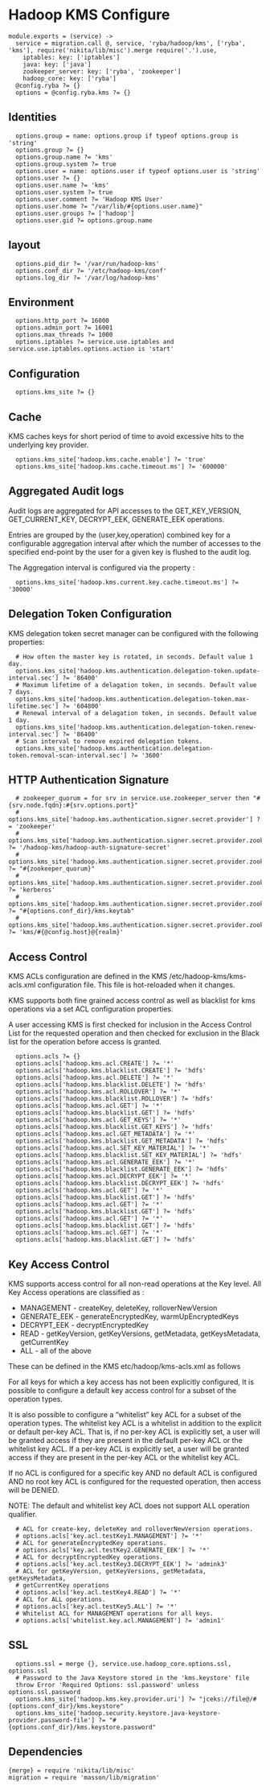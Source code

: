 
# Hadoop KMS Configure

    module.exports = (service) ->
      service = migration.call @, service, 'ryba/hadoop/kms', ['ryba', 'kms'], require('nikita/lib/misc').merge require('.').use,
        iptables: key: ['iptables']
        java: key: ['java']
        zookeeper_server: key: ['ryba', 'zookeeper']
        hadoop_core: key: ['ryba']
      @config.ryba ?= {}
      options = @config.ryba.kms ?= {}

## Identities

      options.group = name: options.group if typeof options.group is 'string'
      options.group ?= {}
      options.group.name ?= 'kms'
      options.group.system ?= true
      options.user = name: options.user if typeof options.user is 'string'
      options.user ?= {}
      options.user.name ?= 'kms'
      options.user.system ?= true
      options.user.comment ?= 'Hadoop KMS User'
      options.user.home ?= "/var/lib/#{options.user.name}"
      options.user.groups ?= ['hadoop']
      options.user.gid ?= options.group.name

## layout

      options.pid_dir ?= '/var/run/hadoop-kms'
      options.conf_dir ?= '/etc/hadoop-kms/conf'
      options.log_dir ?= '/var/log/hadoop-kms'

## Environment

      options.http_port ?= 16000
      options.admin_port ?= 16001
      options.max_threads ?= 1000
      options.iptables ?= service.use.iptables and service.use.iptables.options.action is 'start'

## Configuration

      options.kms_site ?= {}

## Cache

KMS caches keys for short period of time to avoid excessive hits to the
underlying key provider.

      options.kms_site['hadoop.kms.cache.enable'] ?= 'true'
      options.kms_site['hadoop.kms.cache.timeout.ms'] ?= '600000'

## Aggregated Audit logs

Audit logs are aggregated for API accesses to the GET_KEY_VERSION,
GET_CURRENT_KEY, DECRYPT_EEK, GENERATE_EEK operations.

Entries are grouped by the (user,key,operation) combined key for a configurable
aggregation interval after which the number of accesses to the specified
end-point by the user for a given key is flushed to the audit log.

The Aggregation interval is configured via the property :

      options.kms_site['hadoop.kms.current.key.cache.timeout.ms'] ?= '30000'

##  Delegation Token Configuration

KMS delegation token secret manager can be configured with the following properties:

      # How often the master key is rotated, in seconds. Default value 1 day.
      options.kms_site['hadoop.kms.authentication.delegation-token.update-interval.sec'] ?= '86400'
      # Maximum lifetime of a delagation token, in seconds. Default value 7 days.
      options.kms_site['hadoop.kms.authentication.delegation-token.max-lifetime.sec'] ?= '604800'
      # Renewal interval of a delagation token, in seconds. Default value 1 day.
      options.kms_site['hadoop.kms.authentication.delegation-token.renew-interval.sec'] ?= '86400'
      # Scan interval to remove expired delegation tokens.
      options.kms_site['hadoop.kms.authentication.delegation-token.removal-scan-interval.sec'] ?= '3600'

## HTTP Authentication Signature

      # zookeeper_quorum = for srv in service.use.zookeeper_server then "#{srv.node.fqdn}:#{srv.options.port}"
      # options.kms_site['hadoop.kms.authentication.signer.secret.provider'] ?= 'zookeeper'
      # options.kms_site['hadoop.kms.authentication.signer.secret.provider.zookeeper.path'] ?= '/hadoop-kms/hadoop-auth-signature-secret'
      # options.kms_site['hadoop.kms.authentication.signer.secret.provider.zookeeper.connection.string'] ?= "#{zookeeper_quorum}"
      # options.kms_site['hadoop.kms.authentication.signer.secret.provider.zookeeper.auth.type'] ?= 'kerberos'
      # options.kms_site['hadoop.kms.authentication.signer.secret.provider.zookeeper.kerberos.keytab'] ?= "#{options.conf_dir}/kms.keytab"
      # options.kms_site['hadoop.kms.authentication.signer.secret.provider.zookeeper.kerberos.principal'] ?= 'kms/#{@config.host}@{realm}'

## Access Control

KMS ACLs configuration are defined in the KMS /etc/hadoop-kms/kms-acls.xml
configuration file. This file is hot-reloaded when it changes.

KMS supports both fine grained access control as well as blacklist for kms
operations via a set ACL configuration properties.

A user accessing KMS is first checked for inclusion in the Access Control List
for the requested operation and then checked for exclusion in the Black list for
the operation before access is granted.

      options.acls ?= {}
      options.acls['hadoop.kms.acl.CREATE'] ?= '*'
      options.acls['hadoop.kms.blacklist.CREATE'] ?= 'hdfs'
      options.acls['hadoop.kms.acl.DELETE'] ?= '*'
      options.acls['hadoop.kms.blacklist.DELETE'] ?= 'hdfs'
      options.acls['hadoop.kms.acl.ROLLOVER'] ?= '*'
      options.acls['hadoop.kms.blacklist.ROLLOVER'] ?= 'hdfs'
      options.acls['hadoop.kms.acl.GET'] ?= '*'
      options.acls['hadoop.kms.blacklist.GET'] ?= 'hdfs'
      options.acls['hadoop.kms.acl.GET_KEYS'] ?= '*'
      options.acls['hadoop.kms.blacklist.GET_KEYS'] ?= 'hdfs'
      options.acls['hadoop.kms.acl.GET_METADATA'] ?= '*'
      options.acls['hadoop.kms.blacklist.GET_METADATA'] ?= 'hdfs'
      options.acls['hadoop.kms.acl.SET_KEY_MATERIAL'] ?= '*'
      options.acls['hadoop.kms.blacklist.SET_KEY_MATERIAL'] ?= 'hdfs'
      options.acls['hadoop.kms.acl.GENERATE_EEK'] ?= '*'
      options.acls['hadoop.kms.blacklist.GENERATE_EEK'] ?= 'hdfs'
      options.acls['hadoop.kms.acl.DECRYPT_EEK'] ?= '*'
      options.acls['hadoop.kms.blacklist.DECRYPT_EEK'] ?= 'hdfs'
      options.acls['hadoop.kms.acl.GET'] ?= '*'
      options.acls['hadoop.kms.blacklist.GET'] ?= 'hdfs'
      options.acls['hadoop.kms.acl.GET'] ?= '*'
      options.acls['hadoop.kms.blacklist.GET'] ?= 'hdfs'
      options.acls['hadoop.kms.acl.GET'] ?= '*'
      options.acls['hadoop.kms.blacklist.GET'] ?= 'hdfs'
      options.acls['hadoop.kms.acl.GET'] ?= '*'
      options.acls['hadoop.kms.blacklist.GET'] ?= 'hdfs'

## Key Access Control

KMS supports access control for all non-read operations at the Key level. All
Key Access operations are classified as :

*   MANAGEMENT - createKey, deleteKey, rolloverNewVersion
*   GENERATE_EEK - generateEncryptedKey, warmUpEncryptedKeys
*   DECRYPT_EEK - decryptEncryptedKey
*   READ - getKeyVersion, getKeyVersions, getMetadata, getKeysMetadata, getCurrentKey
*   ALL - all of the above

These can be defined in the KMS etc/hadoop/kms-acls.xml as follows

For all keys for which a key access has not been explicitly configured, It is
possible to configure a default key access control for a subset of the operation
types.

It is also possible to configure a “whitelist” key ACL for a subset of the
operation types. The whitelist key ACL is a whitelist in addition to the
explicit or default per-key ACL. That is, if no per-key ACL is explicitly set,
a user will be granted access if they are present in the default per-key ACL or
the whitelist key ACL. If a per-key ACL is explicitly set, a user will be
granted access if they are present in the per-key ACL or the whitelist key ACL.

If no ACL is configured for a specific key AND no default ACL is configured AND
no root key ACL is configured for the requested operation, then access will be
DENIED.

NOTE: The default and whitelist key ACL does not support ALL operation qualifier.

      # ACL for create-key, deleteKey and rolloverNewVersion operations.
      # options.acls['key.acl.testKey1.MANAGEMENT'] ?= '*'
      # ACL for generateEncryptedKey operations.
      # options.acls['key.acl.testKey2.GENERATE_EEK'] ?= '*'
      # ACL for decryptEncryptedKey operations.
      # options.acls['key.acl.testKey3.DECRYPT_EEK'] ?= 'admink3'
      # ACL for getKeyVersion, getKeyVersions, getMetadata, getKeysMetadata,
      # getCurrentKey operations
      # options.acls['key.acl.testKey4.READ'] ?= '*'
      # ACL for ALL operations.
      # options.acls['key.acl.testKey5.ALL'] ?= '*'
      # Whitelist ACL for MANAGEMENT operations for all keys.
      # options.acls['whitelist.key.acl.MANAGEMENT'] ?= 'admin1'

## SSL

      options.ssl = merge {}, service.use.hadoop_core.options.ssl, options.ssl
      # Password to the Java Keystore stored in the 'kms.keystore' file
      throw Error 'Required Options: ssl.password' unless options.ssl.password
      options.kms_site['hadoop.kms.key.provider.uri'] ?= "jceks://file@/#{options.conf_dir}/kms.keystore"
      options.kms_site['hadoop.security.keystore.java-keystore-provider.password-file'] ?= "#{options.conf_dir}/kms.keystore.password"

## Dependencies

    {merge} = require 'nikita/lib/misc'
    migration = require 'masson/lib/migration'
